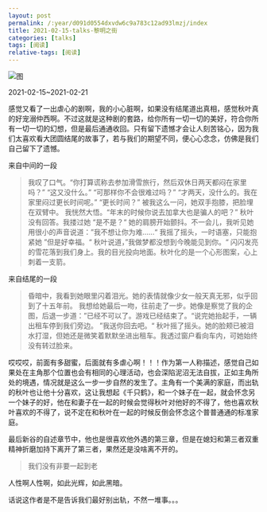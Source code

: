 ```yaml
---
layout: post
permalink: /:year/d091d0554dxvdw6c9a783c12ad93lmzj/index
title: 2021-02-15-talks-黎明之街
categories: [talks]
tags: [阅读]
relative-tags: [阅读]
---
```



![图](https://gitee.com/linxingyang/at-2020-10-02-image/raw/master/image/T-talks/image/2021/books/lmzj.jpg)



2021-02-15~2021-02-21

感觉又看了一出虐心的剧啊，我的小心脏啊，如果没有结尾道出真相，感觉秋叶真的好宠溺仲西啊。不过这就是这种剧的套路，给你所有一切一切的美好，符合你所有一切一切的幻想，但是最后通通收回。只有留下遗憾才会让人刻苦铭心，因为我们太喜欢看大团圆结尾的故事了，若与我们的期望不同，便心心念念，仿佛是我们自己留下了遗憾。


来自中间的一段

> 我叹了口气。“你打算谎称去参加滑雪旅行，然后双休日两天都闷在家里吗？”
> “这又没什么。”
> “可那样你不会很难过吗？”
> “才两天，没什么的。我在家里闷过更长时间呢。”
> “更长时间？”
> 被我这么一问，她双手抱膝，把脸埋在双臂中。
> 我恍然大悟。“年末的时候你说去加拿大也是骗人的吧？”
> 秋叶没有回答。我搂过她
> “是不是？“
> 她的肩膀开始颤抖。不一会儿，我听见她用很小的声音说道：”我不想让你为难......“
> 我摇了摇头，一时语塞，只能抱紧她
> ”但是好幸福。“ 秋叶说道，”我做梦都没想到今晚能见到你。“
> 闪闪发亮的雪花落到我们身上。我的目光投向地面。秋叶化的是一个心形图案，心上刺着一支箭。


来自结尾的一段

> 昏暗中，我看到她眼里闪着泪光。她的表情就像少女一般天真无邪，似乎回到了十五年前。
> 我想给她最后一吻，往前走了一步。她像是察觉了我的企图，后退一步道：”已经不可以了。游戏已经结束了。“说完她抬起手，一辆出租车停到我们旁边。
> ”我送你回去吧。“
> 秋叶摇了摇头。她的脸颊已被泪水打湿，但她还是微笑着默默坐进出租车。我透过窗户看向车内，可她始终没有转过脸来。


哎哎哎，前面有多甜蜜，后面就有多虐心啊！！！作为第一人称描述，感觉自己如果处在主角那个位置也会有相同的心理活动，也会深陷泥沼无法自拔，正如主角所处的境遇，情况就是这么一步一步自然的发生了。主角有一个美满的家庭，而出轨的秋叶也让他十分喜欢，这让我想起《千只鹤》，和一个妹子在一起，就会怀念另一个妹子的好，他在和妻子在一起的时候会觉得秋叶对他好的不得了，他也喜欢秋叶喜欢的不得了，说不定在和秋叶在一起的时候反倒会怀念这个普普通通的标准家庭。

最后新谷的自述章节中，他也是很喜欢他外遇的第三章，但是在媳妇和第三者双重精神折磨加持下离开了第三者，果然还是没啥离不开的。

> 我们没有非要一起到老

人性啊人性啊，如此光辉，如此黑暗。



话说这作者是不是告诉我们最好别出轨，不然一堆事。。。